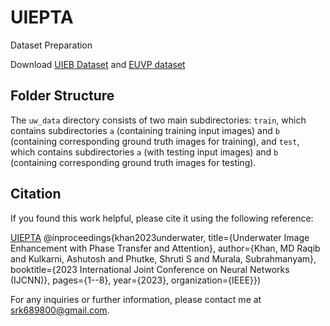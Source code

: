 # UIEPTA

Dataset Preparation

Download [UIEB Dataset](https://li-chongyi.github.io/proj_benchmark.html) and [EUVP dataset](https://drive.google.com/drive/folders/1ZEql33CajGfHHzPe1vFxUFCMcP0YbZb3)

## Folder Structure
The `uw_data` directory consists of two main subdirectories: `train`, which contains subdirectories `a` (containing training input images) and `b` (containing corresponding ground truth images for training), and `test`, which contains subdirectories `a` (with testing input images) and `b` (containing corresponding ground truth images for testing).

## Citation
If you found this work helpful, please cite it using the following reference:

[UIEPTA](https://scholar.google.com/citations?view_op=view_citation&hl=en&user=RdE9ayMAAAAJ&citation_for_view=RdE9ayMAAAAJ:u5HHmVD_uO8C)
@inproceedings{khan2023underwater, title={Underwater Image Enhancement with Phase Transfer and Attention}, author={Khan, MD Raqib and Kulkarni, Ashutosh and Phutke, Shruti S and Murala, Subrahmanyam}, booktitle={2023 International Joint Conference on Neural Networks (IJCNN)}, pages={1--8}, year={2023}, organization={IEEE}})

For any inquiries or further information, please contact me at srk689800@gmail.com.
